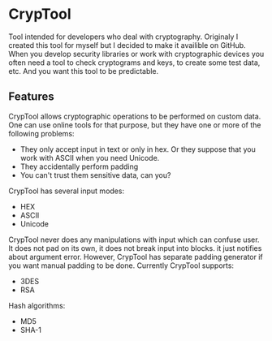 # CrypTool
Tool intended for developers who deal with cryptography. Originaly I created this tool for myself but I decided to make it availible on GitHub.
When you develop security libraries or work with cryptographic devices you often need a tool to check cryptograms and keys, to create some test data, etc. And you want this tool to be predictable.

## Features

CrypTool allows cryptographic operations to be performed on custom data. One can use online tools for that purpose, but they have one or more of the following problems:
  * They only accept input in text or only in hex. Or they suppose that you work with ASCII when you need Unicode.
  * They accidentally perform padding
  * You can't trust them sensitive data, can you?
  
CrypTool has several input modes:
  * HEX
  * ASCII 
  * Unicode
  
CrypTool never does any manipulations with input which can confuse user. It does not pad on its own, it does not break input into blocks. it just notifies about argument error. However, CrypTool has separate padding generator if you want manual padding to be done.
Currently CrypTool supports:
  * 3DES
  * RSA
  
Hash algorithms:
  * MD5
  * SHA-1
  
  
  
